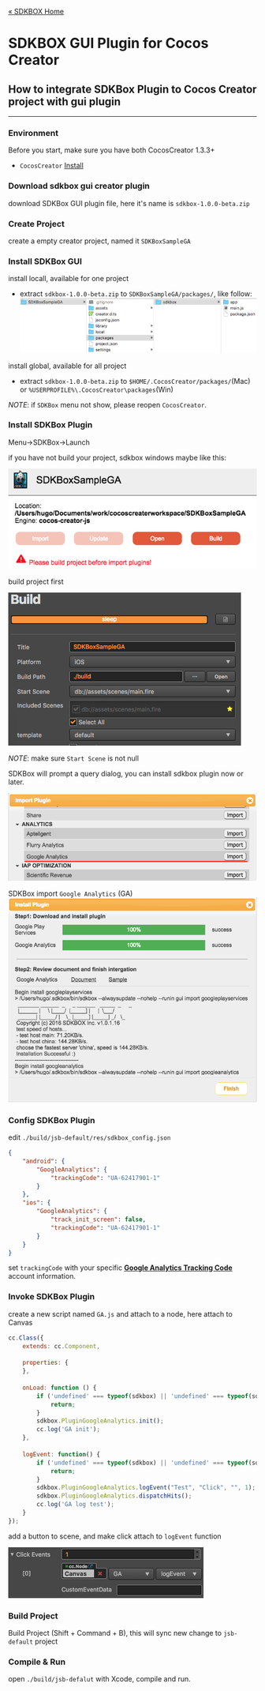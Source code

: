 [&#171; SDKBOX Home](http://sdkbox.com)

<h1>SDKBOX GUI Plugin for Cocos Creator</h1>

## How to integrate SDKBox Plugin to Cocos Creator project with gui plugin
---

### Environment

Before you start, make sure you have both CocosCreator 1.3.3+

* `CocosCreator` [Install](http://www.cocos.com/creator)

### Download sdkbox gui creator plugin

download SDKBox GUI plugin file, here it's name is `sdkbox-1.0.0-beta.zip`

### Create Project

create a empty creator project, named it `SDKBoxSampleGA`

### Install SDKBox GUI

install locall, available for one project

* extract `sdkbox-1.0.0-beta.zip` to `SDKBoxSampleGA/packages/`, like follow:
![](../imgs/ccc_tutorial_gui_install_local.png)

install global, available for all project

* extract `sdkbox-1.0.0-beta.zip` to `$HOME/.CocosCreator/packages/`(Mac) or `%USERPROFILE%\.CocosCreator\packages`(Win)

*NOTE*: if `SDKBox` menu not show, please reopen `CocosCreator`.

### Install SDKBox Plugin

Menu->SDKBox->Launch

if you have not build your project, sdkbox windows maybe like this:

![](../imgs/ccc_tutorial_gui_install_empty_project.png)

build project first

![](../imgs/ccc_tutorial_gui_install_build_project.png)

*NOTE*: make sure `Start Scene` is not null

SDKBox will prompt a query dialog, you can install sdkbox plugin now or later.

![](../imgs/ccc_tutorial_gui_install_plugin_list.png)

SDKBox import `Google Analytics` (GA)
![](../imgs/ccc_tutorial_gui_install_import_ga.png)

### Config SDKBox Plugin

edit `./build/jsb-default/res/sdkbox_config.json`

```json
{
    "android": {
        "GoogleAnalytics": {
            "trackingCode": "UA-62417901-1"
        }
    },
    "ios": {
        "GoogleAnalytics": {
            "track_init_screen": false,
            "trackingCode": "UA-62417901-1"
        }
    }
}
```

set `trackingCode` with your specific [__Google Analytics Tracking Code__](https://support.google.com/analytics/answer/1008080?hl=en) account information.

### Invoke SDKBox Plugin

create a new script named `GA.js` and attach to a node, here attach to Canvas

```javascript
cc.Class({
    extends: cc.Component,

    properties: {
    },

    onLoad: function () {
        if ('undefined' === typeof(sdkbox) || 'undefined' === typeof(sdkbox.PluginGoogleAnalytics)) {
            return;
        }
        sdkbox.PluginGoogleAnalytics.init();
        cc.log('GA init');
    },

    logEvent: function() {
        if ('undefined' === typeof(sdkbox) || 'undefined' === typeof(sdkbox.PluginGoogleAnalytics)) {
            return;
        }
        sdkbox.PluginGoogleAnalytics.logEvent("Test", "Click", "", 1);
        sdkbox.PluginGoogleAnalytics.dispatchHits();
        cc.log('GA log test');
    }
});
```

add a button to scene, and make click attach to `logEvent` function

![](../imgs/ccc_tutorial_gui_install_button_click.png)

### Build Project

Build Project (Shift + Command + B), this will sync new change to `jsb-default` project

### Compile & Run

open `./build/jsb-defalut` with Xcode, compile and run.

